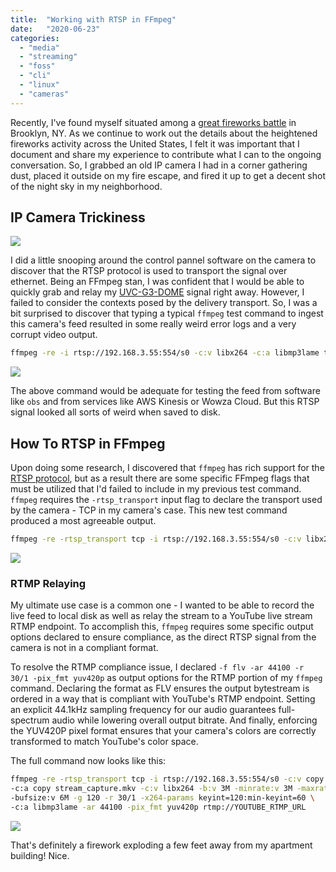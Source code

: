 ```yaml
---
title:  "Working with RTSP in FFmpeg"
date:   "2020-06-23"
categories:
  - "media"
  - "streaming"
  - "foss"
  - "cli"
  - "linux"
  - "cameras"
---
```


Recently, I've found myself situated among a [great fireworks battle](https://news.yahoo.com/whats-sound-not-just-york-025006561.html?soc_src=hl-viewer&soc_trk=tw) in Brooklyn, NY. As we continue to work out the details about the heightened fireworks activity across the United States, I felt it was important that I document and share my experience to contribute what I can to the ongoing conversation. So, I grabbed an old IP camera I had in a corner gathering dust, placed it outside on my fire escape, and fired it up to get a decent shot of the night sky in my neighborhood.

## IP Camera Trickiness

![](/rtsp-control.jpg)

I did a little snooping around the control pannel software on the camera to discover that the RTSP protocol is used to transport the signal over ethernet. Being an FFmpeg stan, I was confident that I would be able to quickly grab and relay my [UVC-G3-DOME](https://store.ui.com/collections/unifi-protect-cameras/products/unifi-video-camera-g3-dome) signal right away. However, I failed to consider the contexts posed by the delivery transport. So, I was a bit surprised to discover that typing a typical `ffmpeg` test command to ingest this camera's feed resulted in some really weird error logs and a very corrupt video output.

```sh
ffmpeg -re -i rtsp://192.168.3.55:554/s0 -c:v libx264 -c:a libmp3lame test.mkv
```

![](/rtsp-corrupt.jpg)

The above command would be adequate for testing the feed from software like `obs` and from services like AWS Kinesis or Wowza Cloud. But this RTSP signal looked all sorts of weird when saved to disk.

## How To RTSP in FFmpeg

Upon doing some research, I discovered that `ffmpeg` has rich support for the [RTSP protocol](http://ffmpeg.org/ffmpeg-all.html#rtsp), but as a result there are some specific FFmpeg flags that must be utilized that I'd failed to include in my previous test command. `ffmpeg` requires the `-rtsp_transport` input flag to declare the transport used by the camera - TCP in my camera's case. This new test command produced a most agreeable output.

```sh
ffmpeg -re -rtsp_transport tcp -i rtsp://192.168.3.55:554/s0 -c:v libx264 -c:a libmp3lame test.mkv
```

![](/rtsp-clean.jpg)

### RTMP Relaying

My ultimate use case is a common one - I wanted to be able to record the live feed to local disk as well as relay the stream to a YouTube live stream RTMP endpoint. To accomplish this, `ffmpeg` requires some specific output options declared to ensure compliance, as the direct RTSP signal from the camera is not in a compliant format.

To resolve the RTMP compliance issue, I declared `-f flv -ar 44100 -r 30/1 -pix_fmt yuv420p` as output options for the RTMP portion of  my `ffmpeg` command. Declaring the format as FLV ensures the output bytestream is ordered in a way that is compliant with YouTube's RTMP endpoint. Setting an explicit 44.1kHz sampling frequency for our audio guarantees full-spectrum audio while lowering overall output bitrate. And finally, enforcing the YUV420P pixel format ensures that your camera's colors are correctly transformed to match YouTube's color space.

The full command now looks like this:

```sh
ffmpeg -re -rtsp_transport tcp -i rtsp://192.168.3.55:554/s0 -c:v copy \
-c:a copy stream_capture.mkv -c:v libx264 -b:v 3M -minrate:v 3M -maxrate:v 3M \
-bufsize:v 6M -g 120 -r 30/1 -x264-params keyint=120:min-keyint=60 \
-c:a libmp3lame -ar 44100 -pix_fmt yuv420p rtmp://YOUTUBE_RTMP_URL
```

![](/fireworks.gif)

That's definitely a firework exploding a few feet away from my apartment building! Nice.
